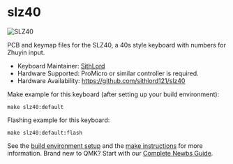 # slz40

![SLZ40](https://imgur.com/kgXfEBR.jpg)

PCB and keymap files for the SLZ40, a 40s style keyboard with numbers for Zhuyin input.

* Keyboard Maintainer: [SithLord](https://github.com/sithlord121/slz40)
* Hardware Supported: ProMicro or similar controller is required.
* Hardware Availability: https://github.com/sithlord121/slz40

Make example for this keyboard (after setting up your build environment):

    make slz40:default

Flashing example for this keyboard:

    make slz40:default:flash

See the [build environment setup](https://docs.qmk.fm/#/getting_started_build_tools) and the [make instructions](https://docs.qmk.fm/#/getting_started_make_guide) for more information. Brand new to QMK? Start with our [Complete Newbs Guide](https://docs.qmk.fm/#/newbs).
